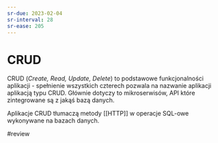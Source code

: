 ```yaml
---
sr-due: 2023-02-04
sr-interval: 28
sr-ease: 205
---
```


# CRUD

CRUD (*Create, Read, Update, Delete*) to podstawowe funkcjonalności aplikacji - spełnienie wszystkich czterech pozwala na nazwanie aplikacji aplikacją typu CRUD. Głównie dotyczy to mikroserwisów, API które zintegrowane są z jakąś bazą danych.

Aplikacje CRUD tłumaczą metody [[HTTP]] w operacje SQL-owe wykonywane na bazach danych.

#review